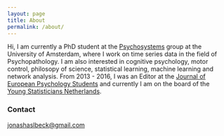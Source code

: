 ```yaml
---
layout: page
title: About
permalink: /about/
---
```


Hi, I am currently a PhD student at the [Psychosystems](http://psychosystems.org) group at the University of Amsterdam, where I work on time series data in the field of Psychopathology. I am also interested in cognitive psychology, motor control, philosopy of science, statistical learning, machine learning and network analysis. From 2013 - 2016, I was an Editor at the [Journal of European Psychology Students](http://jeps.efpsa.org) and currently I am on the board of the [Young Statisticians Netherlands](http://youngstatisticians.nl).


### Contact

jonashaslbeck@gmail.com
